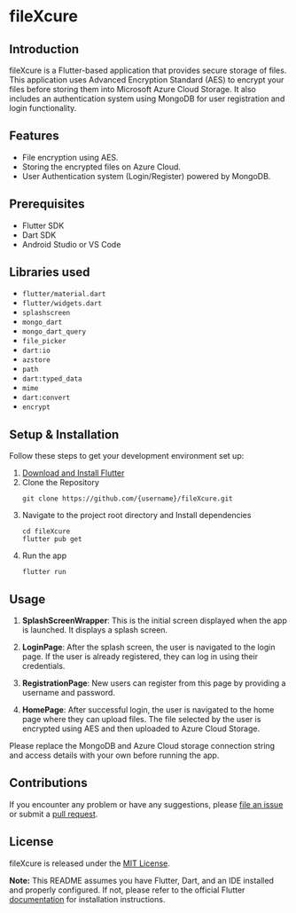 # fileXcure

## Introduction

fileXcure is a Flutter-based application that provides secure storage of files. This application uses Advanced Encryption Standard (AES) to encrypt your files before storing them into Microsoft Azure Cloud Storage. It also includes an authentication system using MongoDB for user registration and login functionality. 

## Features
- File encryption using AES.
- Storing the encrypted files on Azure Cloud.
- User Authentication system (Login/Register) powered by MongoDB.

## Prerequisites
- Flutter SDK
- Dart SDK
- Android Studio or VS Code

## Libraries used
- `flutter/material.dart`
- `flutter/widgets.dart`
- `splashscreen`
- `mongo_dart`
- `mongo_dart_query`
- `file_picker`
- `dart:io`
- `azstore`
- `path`
- `dart:typed_data`
- `mime`
- `dart:convert`
- `encrypt`

## Setup & Installation

Follow these steps to get your development environment set up:

1. [Download and Install Flutter](https://flutter.dev/docs/get-started/install)
2. Clone the Repository
   ```
   git clone https://github.com/{username}/fileXcure.git
   ```
3. Navigate to the project root directory and Install dependencies
   ```
   cd fileXcure
   flutter pub get
   ```
4. Run the app
   ```
   flutter run
   ```

## Usage

1. **SplashScreenWrapper**: This is the initial screen displayed when the app is launched. It displays a splash screen.

2. **LoginPage**: After the splash screen, the user is navigated to the login page. If the user is already registered, they can log in using their credentials.

3. **RegistrationPage**: New users can register from this page by providing a username and password.

4. **HomePage**: After successful login, the user is navigated to the home page where they can upload files. The file selected by the user is encrypted using AES and then uploaded to Azure Cloud Storage.

Please replace the MongoDB and Azure Cloud storage connection string and access details with your own before running the app.

## Contributions
If you encounter any problem or have any suggestions, please [file an issue](https://github.com/dhruv1972/fileXcure/issues) or submit a [pull request](https://github.com/dhruv1972/fileXcure/pulls).

## License
fileXcure is released under the [MIT License](https://github.com/dhruv1972/fileXcure/LICENSE.md).

**Note:** This README assumes you have Flutter, Dart, and an IDE installed and properly configured. If not, please refer to the official Flutter [documentation](https://flutter.dev/docs/get-started/install) for installation instructions.
